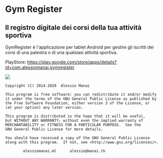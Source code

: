 # Gym Register  #
## Il registro digitale dei corsi della tua attività sportiva

GymRegister è l'applicazione per tablet Android per gestire gli iscritti dei corsi di una palestra o di una qualsiasi attività sportiva.

PlayStore: https://play.google.com/store/apps/details?id=com.alessiomanai.gymregister

[![](https://www.paypalobjects.com/en_US/IT/i/btn/btn_donateCC_LG.gif)](https://www.paypal.com/cgi-bin/webscr?cmd=_s-xclick&hosted_button_id=4T8B232GMP36Q)


	Copyright (C) 2014-2020  Alessio Manai

 	This program is free software: you can redistribute it and/or modify
 	it under the terms of the GNU General Public License as published by
 	the Free Software Foundation, either version 3 of the License, or
 	(at your option) any later version.

 	This program is distributed in the hope that it will be useful,
	but WITHOUT ANY WARRANTY; without even the implied warranty of
	MERCHANTABILITY or FITNESS FOR A PARTICULAR PURPOSE.  See the
 	GNU General Public License for more details.

	You should have received a copy of the GNU General Public License
	along with this program.  If not, see <http://www.gnu.org/licenses/>.

 			alessiomanai.ml      alessio@manai.tk
